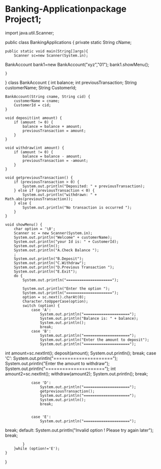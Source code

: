 # Banking-Applicationpackage Project1;

import java.util.Scanner;

public class BankingApplications {
    private static String cName;

    public static void main(String[]args){
        Scanner sc=new Scanner(System.in);
BankAccount bank1=new BankAccount("xyz","01");
bank1.showMenu();

    }

}
class BankAccount {
    int balance;
    int previousTransaction;
    String customerName;
    String CustomerId;

    BankAccount(String cname, String cid) {
        customerName = cname;
        CustomerId = cid;
    }

    void deposit(int amount) {
        if (amount != 0) {
            balance = balance + amount;
            previousTransaction = amount;
        }
    }

    void withdraw(int amount) {
        if (amount != 0) {
            balance = balance - amount;
            previousTransaction = -amount;
        }
    }

    void getpreviousTransaction() {
        if (previousTransaction > 0) {
            System.out.println("Deposited: " + previousTransaction);
        } else if (previousTransaction < 0) {
            System.out.println("withdrawn: " + Math.abs(previousTransaction));
        } else {
            System.out.println("No transaction is occurred ");
        }
    }

    void showMenu() {
        char option = '\0';
        Scanner sc = new Scanner(System.in);
        System.out.println("Welcome" + customerName);
        System.out.println("your Id is: " + CustomerId);
        System.out.println();
        System.out.println("A.Check Balance ");
        ;
        System.out.println("B.Deposit");
        System.out.println("C.Withdraw");
        System.out.println("D.Previous Transaction ");
        System.out.println("E.Exit");
        do {
            System.out.println("=====================");

            System.out.println("Enter the option ");
            System.out.println("=====================");
            option = sc.next().charAt(0);
            Character.toUpperCase(option);
            switch (option) {
                case 'A':
                    System.out.println("=====================");
                    System.out.println("Balance is: " + balance);
                    System.out.println();
                    break;
                case 'B':
                    System.out.println("=====================");
                    System.out.println("Enter the amount to deposit");
                    System.out.println("=====================");
int amount=sc.nextInt();
deposit(amount);
                    System.out.println();
                    break;
                case 'C':
                    System.out.println("=====================");
                    System.out.println("Enter the amount to withdraw");
                    System.out.println("=====================");
                    int amount2=sc.nextInt();
                    withdraw(amount2);
                    System.out.println();
                    break;

                case 'D':
                    System.out.println("=====================");
                    getpreviousTransaction();
                    System.out.println("=====================");
                    System.out.println();
                    break;


                case 'E':
                    System.out.println("=====================");
break;
                default:
                    System.out.println("Invalid option ! Please try again later");
                    break;

            }
        }while (option!='E');
    }
}
